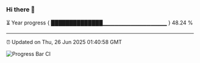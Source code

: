 ### Hi there 👋

⏳ Year progress { ██████████████▁▁▁▁▁▁▁▁▁▁▁▁▁▁▁▁ } 48.24 %

---

⏰ Updated on Thu, 26 Jun 2025 01:40:58 GMT

![Progress Bar CI](https://github.com/liununu/liununu/workflows/Progress%20Bar%20CI/badge.svg)
